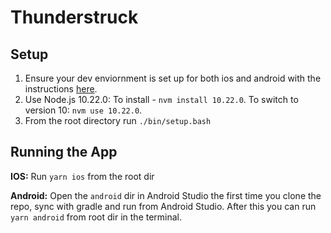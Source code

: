 # Thunderstruck

## Setup
1. Ensure your dev enviornment is set up for both ios and android with the instructions [here](https://reactnative.dev/docs/environment-setup).
2. Use Node.js 10.22.0: To install - `nvm install 10.22.0`. To switch to version 10: `nvm use 10.22.0`.
3. From the root directory run `./bin/setup.bash`

## Running the App

**IOS:**
Run `yarn ios` from the root dir

**Android:** Open the `android` dir in Android Studio the first time you clone the repo, sync with gradle and run from Android Studio. After this you can run `yarn android` from root dir in the terminal.
